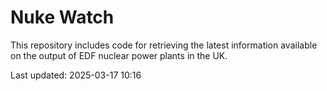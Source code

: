 # Nuke Watch

This repository includes code for retrieving the latest information available on the output of EDF nuclear power plants in the UK.

Last updated: 2025-03-17 10:16